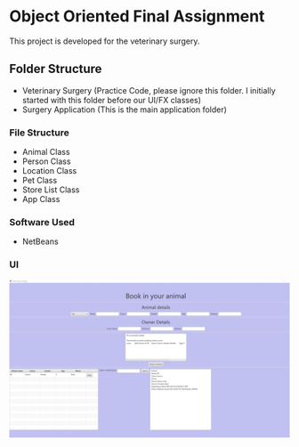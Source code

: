 # Object Oriented Final Assignment
This project is developed for the veterinary surgery.

## Folder Structure
 - Veterinary Surgery (Practice Code, please ignore this folder. I initially started with this folder before our UI/FX classes)
 - Surgery Application (This is the main application folder)

### File Structure

 - Animal Class
 - Person Class
 - Location Class
 - Pet Class
 - Store List Class
 - App Class

### Software Used
 - NetBeans
### UI

![Application Image](/surgeryapplication/images/VeterinaryApp.JPG)

